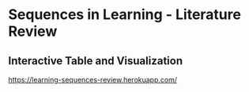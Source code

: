 # Sequences in Learning - Literature Review
## Interactive Table and Visualization

https://learning-sequences-review.herokuapp.com/
